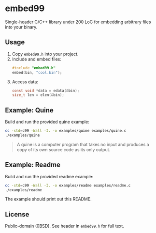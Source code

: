 # embed99

Single-header C/C++ library under 200 LoC for embedding arbitrary files into your binary.

## Usage

1. Copy `embed99.h` into your project.
2. Include and embed files:
   ```c
   #include "embed99.h"
   embed(bin, "cool.bin");
   ```
3. Access data:
   ```c
   const void *data = edata(&bin);
   size_t len = elen(&bin);
   ```

## Example: Quine

Build and run the provided quine example:
```sh
cc -std=c99 -Wall -I. -o examples/quine examples/quine.c
./examples/quine
```
> A quine is a computer program that takes no input and produces a copy of its own source code as its only output.

## Example: Readme

Build and run the provided readme example:
```sh
cc -std=c99 -Wall -I. -o examples/readme examples/readme.c
./examples/readme
```
The example should print out this README.

## License

Public-domain (0BSD). See header in `embed99.h` for full text.
